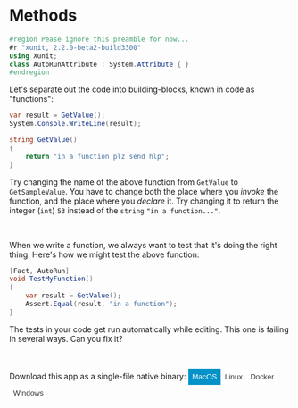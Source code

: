 ﻿# Methods

```csharp
#region Pease ignore this preamble for now...
#r "xunit, 2.2.0-beta2-build3300"
using Xunit;
class AutoRunAttribute : System.Attribute { }
#endregion
```

Let's separate out the code into building-blocks, known in code as "functions":

```csharp
var result = GetValue();
System.Console.WriteLine(result);

string GetValue()
{
    return "in a function plz send hlp";
}
```

Try changing the name of the above function from `GetValue` to `GetSampleValue`. You have to change both
the place where you *invoke* the function, and the place where you *declare* it.
Try changing it to return the integer (`int`) `53` instead of the `string` `"in a function..."`.

<br/>

When we write a function, we always want to test that it's doing the right thing. Here's how we might test the above function:

```csharp
[Fact, AutoRun]
void TestMyFunction()
{
    var result = GetValue();
    Assert.Equal(result, "in a function");
}
```

The tests in your code get run automatically while editing. This one is failing in several ways. Can you fix it?


<br/>

Download this app as a single-file native binary:
<span>
    <style scoped>
        button {margin:0; border:0; padding:1ex; background-color:white; color:#333;}
        .active, button:hover {background-color:#0492c8; color:white;}
    </style>
    <button type="button" class="active">MacOS</button><button type="button">Linux</button><button type="button">Docker</button><button type="button">Windows</button>
</span>

